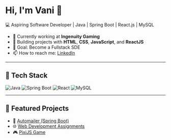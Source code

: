 # Hi, I'm Vani 👋  

💻 Aspiring Software Developer | Java | Spring Boot | React.js | MySQL  

- 🌱 Currently working at **Ingenuity Gaming**  
- 🚀 Building projects with **HTML**, **CSS**, **JavaScript**, and **ReactJS**  
- 🎯 Goal: Become a Fullstack SDE  
- 📫 How to reach me: [LinkedIn](https://www.linkedin.com/in/vani-jain-2042a424b)  

---

## 🔹 Tech Stack
![Java](https://img.shields.io/badge/Code-Java-blue)
![Spring Boot](https://img.shields.io/badge/Framework-SpringBoot-green)
![React](https://img.shields.io/badge/Frontend-React-blueviolet)
![MySQL](https://img.shields.io/badge/Database-MySQL-orange)

---

## 🔹 Featured Projects
- 📧 [Automailer (Spring Boot)](https://github.com/VANIJAIN007/automailer-springboot)  
- 🌐 [Web Development Assignments](https://vanijain007.github.io/AssignmentsTraining/)  
- 🎮 [PixiJS Game](https://vanijain007.github.io/Pixijs_rewind/Assignment-10/index.html)  
